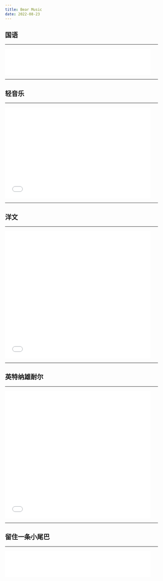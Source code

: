 ```yaml
---
title: Bear Music
date: 2022-08-23
---
```


## 国语

---

<iframe frameborder="no" border="0" marginwidth="0" marginheight="0" width=95% height=86 src="//music.163.com/outchain/player?type=2&id=5269114&auto=1&height=66"></iframe>

---

## 轻音乐

---

<iframe frameborder="no" border="0" marginwidth="0" marginheight="0" width=95% height=300 src="//music.163.com/outchain/player?type=0&id=8115750493&auto=1&height=430"></iframe>

---

## 洋文

---

<iframe frameborder="no" border="0" marginwidth="0" marginheight="0" width=95% height=420 src="//music.163.com/outchain/player?type=0&id=2726048777&auto=1&height=430"></iframe>

---

## 英特纳雄耐尔

---

<iframe frameborder="no" border="0" marginwidth="0" marginheight="0" width=95% height=420 src="//music.163.com/outchain/player?type=0&id=5022103740&auto=1&height=430"></iframe>

---

## 留住一条小尾巴

---

<iframe frameborder="no" border="0" marginwidth="0" marginheight="0" width=95% height=86 src="//music.163.com/outchain/player?type=2&id=27867449&auto=1&height=66"></iframe>